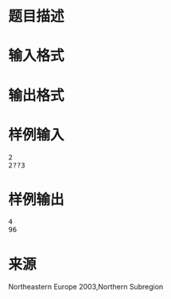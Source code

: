 

# 题目描述



# 输入格式



# 输出格式



# 样例输入


<pre>2
2??3</pre>

# 样例输出


<pre>4
96</pre>

# 来源


<p>
Northeastern Europe 2003,Northern Subregion
</p>
